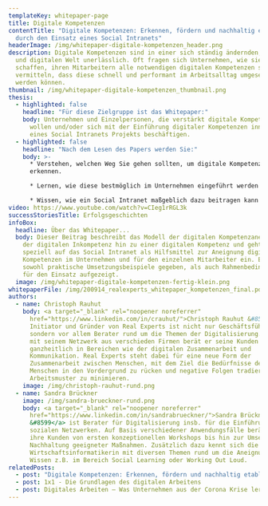```yaml
---
templateKey: whitepaper-page
title: Digitale Kompetenzen
contentTitle: "Digitale Kompetenzen: Erkennen, fördern und nachhaltig etablieren
  durch den Einsatz eines Social Intranets"
headerImage: /img/whitepaper-digitale-kompetenzen_header.png
description: Digitale Kompetenzen sind in einer sich ständig ändernden, globalen
  und digitalen Welt unerlässlich. Oft fragen sich Unternehmen, wie sie es
  schaffen, ihren Mitarbeitern alle notwendigen digitalen Kompetenzen so zu
  vermitteln, dass diese schnell und performant im Arbeitsalltag umgesetzt
  werden können.
thumbnail: /img/whitepaper-digitale-kompetenzen_thumbnail.png
thesis:
  - highlighted: false
    headline: "Für diese Zielgruppe ist das Whitepaper:"
    body: Unternehmen und Einzelpersonen, die verstärkt digitale Kompetenzen fördern
      wollen und/oder sich mit der Einführung digitaler Kompetenzen innerhalb
      eines Social Intranets Projekts beschäftigen.
  - highlighted: false
    headline: "Nach dem Lesen des Papers werden Sie:"
    body: >-
      * Verstehen, welchen Weg Sie gehen sollten, um digitale Kompetenzen zu
      erkennen.

      * Lernen, wie diese bestmöglich im Unternehmen eingeführt werden können.

      * Wissen, wie ein Social Intranet maßgeblich dazu beitragen kann digitale Kompetenzen zu fördern.
video: https://www.youtube.com/watch?v=CIeg1rRGL3k
successStoriesTitle: Erfolgsgeschichten
infoBox:
  headline: Über das Whitepaper...
  body: Dieser Beitrag beschreibt das Modell der digitalen Kompetenzaneignung von
    der digitalen Inkompetenz hin zu einer digitalen Kompetenz und geht dabei
    speziell auf das Social Intranet als Hilfsmittel zur Aneignung digitaler
    Kompetenzen im Unternehmen und für den einzelnen Mitarbeiter ein. Es werden
    sowohl praktische Umsetzungsbeispiele gegeben, als auch Rahmenbedingungen
    für den Einsatz aufgezeigt.
  image: /img/whitepaper-digitale-kompetenzen-fertig-klein.png
whitepaperFile: /img/200914_realexperts_whitepaper_kompetenzen_final.pdf
authors:
  - name: Christoph Rauhut
    body: <a target="_blank" rel="noopener noreferrer"
      href="https://www.linkedin.com/in/crauhut/">Christoph Rauhut &#8599</a>,
      Initiator und Gründer von Real Experts ist nicht nur Geschäftsführer,
      sondern vor allem Berater rund um die Themen der Digitalisierung. Zusammen
      mit seinem Netzwerk aus verschieden Firmen berät er seine Kunden
      ganzheitlich in Bereichen wie der digitalen Zusammenarbeit und
      Kommunikation. Real Experts steht dabei für eine neue Form der
      Zusammenarbeit zwischen Menschen, mit dem Ziel die Bedürfnisse des
      Menschen in den Vordergrund zu rücken und negative Folgen tradierter
      Arbeitsmuster zu minimieren.
    image: /img/christoph-rauhut-rund.png
  - name: Sandra Brückner
    image: /img/sandra-brueckner-rund.png
    body: <a target="_blank" rel="noopener noreferrer"
      href="https://www.linkedin.com/in/sandrabrueckner/">Sandra Brückner
      &#8599</a> ist Berater für Digitalisierung insb. für die Einführung von
      sozialen Netzwerken. Auf Basis verschiedener Anwendungsfälle berät sie
      ihre Kunden von ersten konzeptionellen Workshops bis hin zur Umsetzung und
      Nachhaltung geeigneter Maßnahmen. Zusätzlich dazu kennt sich die studierte
      Wirtschaftsinformatikerin mit diversen Themen rund um die Aneignung von
      Wissen z.B. im Bereich Social Learning oder Working Out Loud.
relatedPosts:
  - post: "Digitale Kompetenzen: Erkennen, fördern und nachhaltig etablieren"
  - post: 1x1 - Die Grundlagen des digitalen Arbeitens
  - post: Digitales Arbeiten – Was Unternehmen aus der Corona Krise lernen müssen
---
```

